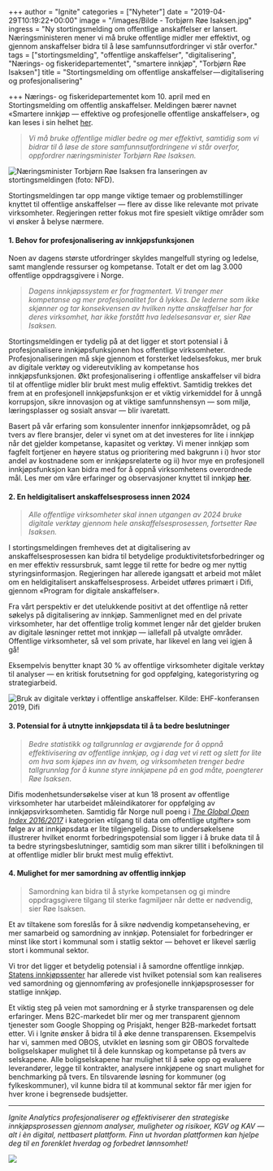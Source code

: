 +++
author = "Ignite"
categories = ["Nyheter"]
date = "2019-04-29T10:19:22+00:00"
image = "/images/Bilde - Torbjørn Røe Isaksen.jpg"
ingress = "Ny stortingsmelding om offentlige anskaffelser er lansert. Næringsministeren mener vi må bruke offentlige midler mer effektivt, og gjennom anskaffelser bidra til å løse samfunnsutfordringer vi står overfor."
tags = ["stortingsmelding", "offentlige anskaffelser", "digitalisering", "Nærings- og fiskeridepartementet", "smartere innkjøp", "Torbjørn Røe Isaksen"]
title = "Stortingsmelding om offentlige anskaffelser — digitalisering og profesjonalisering"

+++
Nærings- og fiskeridepartementet kom 10. april med en Stortingsmelding om offentlig anskaffelser. Meldingen bærer navnet «Smartere innkjøp — effektive og profesjonelle offentlige anskaffelser», og kan leses i sin helhet [her](https://www.regjeringen.no/contentassets/2d7006f67c374cbdab5d4d6ba7198ebd/no/pdfs/stm201820190022000dddpdfs.pdf).

> _Vi må bruke offentlige midler bedre og mer effektivt, samtidig som vi bidrar til å løse de store samfunnsutfordringene vi står overfor, oppfordrer næringsminister Torbjørn Røe Isaksen._

![Næringsminister Torbjørn Røe Isaksen fra lanseringen av stortingsmeldingen (foto: NFD).](https://cdn-images-1.medium.com/max/800/1*xwl4Ppo4-BLNcZ3g5-oYGA.jpeg)

Stortingsmeldingen tar opp mange viktige temaer og problemstillinger knyttet til offentlige anskaffelser — flere av disse like relevante mot private virksomheter. Regjeringen retter fokus mot fire spesielt viktige områder som vi ønsker å belyse nærmere.

#### 1. Behov for profesjonalisering av innkjøpsfunksjonen

Noen av dagens største utfordringer skyldes mangelfull styring og ledelse, samt manglende ressurser og kompetanse. Totalt er det om lag 3.000 offentlige oppdragsgivere i Norge.

> _Dagens innkjøpssystem er for fragmentert. Vi trenger mer kompetanse og mer profesjonalitet for å lykkes. De lederne som ikke skjønner og tar konsekvensen av hvilken nytte anskaffelser har for deres virksomhet, har ikke forstått hva ledelsesansvar er, sier Røe Isaksen._

Stortingsmeldingen er tydelig på at det ligger et stort potensial i å profesjonalisere innkjøpsfunksjonen hos offentlige virksomheter. Profesjonaliseringen må skje gjennom et forsterket ledelsesfokus, mer bruk av digitale verktøy og videreutvikling av kompetanse hos innkjøpsfunksjonen. Økt profesjonalisering i offentlige anskaffelser vil bidra til at offentlige midler blir brukt mest mulig effektivt. Samtidig trekkes det frem at en profesjonell innkjøpsfunksjon er et viktig virkemiddel for å unngå korrupsjon, sikre innovasjon og at viktige samfunnshensyn — som miljø, læringsplasser og sosialt ansvar — blir ivaretatt.

Basert på vår erfaring som konsulenter innenfor innkjøpsområdet, og på tvers av flere bransjer, deler vi synet om at det investeres for lite i innkjøp når det gjelder kompetanse, kapasitet og verktøy. Vi mener innkjøp som fagfelt fortjener en høyere status og prioritering med bakgrunn i i) hvor stor andel av kostnadene som er innkjøpsrelaterte og ii) hvor mye en profesjonell innkjøpsfunksjon kan bidra med for å oppnå virksomhetens overordnede mål. Les mer om våre erfaringer og observasjoner knyttet til innkjøp [**her**](https://medium.com/ignite-procurement/det-investeres-for-lite-i-innkj%C3%B8psfunksjonen-1889559f2d73).

#### 2. En heldigitalisert anskaffelsesprosess innen 2024

> _Alle offentlige virksomheter skal innen utgangen av 2024 bruke digitale verktøy gjennom hele anskaffelsesprosessen, fortsetter Røe Isaksen._

I stortingsmeldingen fremheves det at digitalisering av anskaffelsesprosessen kan bidra til betydelige produktivitetsforbedringer og en mer effektiv ressursbruk, samt legge til rette for bedre og mer nyttig styringsinformasjon. Regjeringen har allerede igangsatt et arbeid mot målet om en heldigitalisert anskaffelsesprosess. Arbeidet utføres primært i Difi, gjennom «Program for digitale anskaffelser».

Fra vårt perspektiv er det utelukkende positivt at det offentlige nå retter søkelys på digitalisering av innkjøp. Sammenlignet med en del private virksomheter, har det offentlige trolig kommet lenger når det gjelder bruken av digitale løsninger rettet mot innkjøp — iallefall på utvalgte områder. Offentlige virksomheter, så vel som private, har likevel en lang vei igjen å gå!

Eksempelvis benytter knapt 30 % av offentlige virksomheter digitale verktøy til analyser — en kritisk forutsetning for god oppfølging, kategoristyring og strategiarbeid.

![Bruk av digitale verktøy i offentlige anskaffelser. Kilde: EHF-konferansen 2019, Difi](https://cdn-images-1.medium.com/max/800/1*LiKg3TWgdOzl63RDlyh3qw.png)

#### 3. Potensial for å utnytte innkjøpsdata til å ta bedre beslutninger

> _Bedre statistikk og tallgrunnlag er avgjørende for å oppnå effektivisering av offentlige innkjøp, og i dag vet vi rett og slett for lite om hva som kjøpes inn av hvem, og virksomheten trenger bedre tallgrunnlag for å kunne styre innkjøpene på en god måte, poengterer Røe Isaksen._

Difis modenhetsundersøkelse viser at kun 18 prosent av offentlige virksomheter har utarbeidet måleindikatorer for oppfølging av innkjøpsvirksomheten. Samtidig får Norge null poeng i [_The Global Open Index 2016/2017_](https://index.okfn.org/) i kategorien «tilgang til data om offentlige utgifter» som følge av at innkjøpsdata er lite tilgjengelig. Disse to undersøkelsene illustrerer hvilket enormt forbedringspotensial som ligger i å bruke data til å ta bedre styringsbeslutninger, samtidig som man sikrer tillit i befolkningen til at offentlige midler blir brukt mest mulig effektivt.

#### 4. Mulighet for mer samordning av offentlig innkjøp

> Samordning kan bidra til å styrke kompetansen og gi mindre oppdragsgivere tilgang til sterke fagmiljøer når dette er nødvendig, sier Røe Isaksen.

Et av tiltakene som foreslås for å sikre nødvendig kompetanseheving, er mer samarbeid og samordning av innkjøp. Potensialet for forbedringer er minst like stort i kommunal som i statlig sektor — behovet er likevel særlig stort i kommunal sektor.

Vi tror det ligger et betydelig potensial i å samordne offentlige innkjøp. [Statens innkjøpssenter](https://www.difi.no/nyhet/2018/12/staten-kan-spare-mange-milliarder-pa-felles-innkjop) har allerede vist hvilket potensial som kan realiseres ved samordning og gjennomføring av profesjonelle innkjøpsprosesser for statlige innkjøp.

Et viktig steg på veien mot samordning er å styrke transparensen og dele erfaringer. Mens B2C-markedet blir mer og mer transparent gjennom tjenester som Google Shopping og Prisjakt, henger B2B-markedet fortsatt etter. Vi i Ignite ønsker å bidra til å øke denne transparensen. Eksempelvis har vi, sammen med OBOS, utviklet en løsning som gir OBOS forvaltede boligselskaper mulighet til å dele kunnskap og kompetanse på tvers av selskapene. Alle boligselskapene har mulighet til å søke opp og evaluere leverandører, legge til kontrakter, analysere innkjøpene og snart mulighet for benchmarking på tvers. En tilsvarende løsning for kommuner (og fylkeskommuner), vil kunne bidra til at kommunal sektor får mer igjen for hver krone i begrensede budsjetter.

***

_Ignite Analytics profesjonaliserer og effektiviserer den strategiske innkjøpsprosessen gjennom analyser, muligheter og risikoer, KGV og KAV — alt i èn digital, nettbasert plattform. Finn ut hvordan plattformen kan hjelpe deg til en forenklet hverdag og forbedret lønnsomhet!_

[![](https://cdn-images-1.medium.com/max/800/1*wNfW3gtCL-EO9XYJOYYSnQ.png)](https://www.ignite.no/ignite-analytics/demo/)